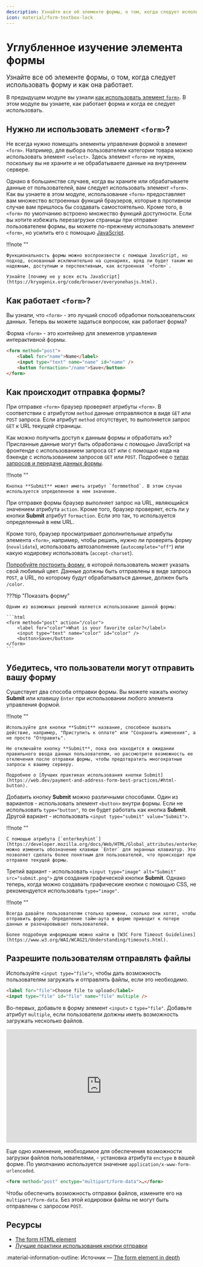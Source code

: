 ```yaml
---
description: Узнайте все об элементе формы, о том, когда следует использовать форму и как она работает.
icon: material/form-textbox-lock
---
```


# Углубленное изучение элемента формы

<big>Узнайте все об элементе формы, о том, когда следует использовать форму и как она работает.</big>

В предыдущем модуле вы узнали [как использовать элемент `form>`](form-element.md). В этом модуле вы узнаете, как работает форма и когда ее следует использовать.

## Нужно ли использовать элемент `<form>`?

Не всегда нужно помещать элементы управления формой в элемент `<form>`. Например, для выбора пользователем категории товара можно использовать элемент `<select>`. Здесь элемент `<form>` не нужен, поскольку вы не храните и не обрабатываете данные на внутреннем сервере.

Однако в большинстве случаев, когда вы храните или обрабатываете данные от пользователей, вам следует использовать элемент `<form>`. Как вы узнаете в этом модуле, использование `<form>` предоставляет вам множество встроенных функций браузеров, которые в противном случае вам пришлось бы создавать самостоятельно. Кроме того, в `<form>` по умолчанию встроено множество функций доступности. Если вы хотите избежать перезагрузки страницы при отправке пользователем формы, вы можете по-прежнему использовать элемент `<form>`, но усилить его с помощью [JavaScript](javascript.md#ensure-users-can-submit-a-form-without-leaving-a-page).

!!!note ""

    Функциональность формы можно воспроизвести с помощью JavaScript, но подход, основанный исключительно на сценариях, вряд ли будет таким же надежным, доступным и перспективным, как встроенная `<form>`.

    Узнайте [почему не у всех есть JavaScript](https://kryogenix.org/code/browser/everyonehasjs.html).

## Как работает `<form>`?

Вы узнали, что `<form>` - это лучший способ обработки пользовательских данных. Теперь вы можете задаться вопросом, как работает форма?

Форма `<form>` - это контейнер для элементов управления интерактивной формы.

```html
<form method="post">
    <label for="name">Name</label>
    <input type="text" name="name" id="name" />
    <button formaction="/name">Save</button>
</form>
```

## Как происходит отправка формы?

При отправке `<form>` браузер проверяет атрибуты `<form>`. В соответствии с атрибутом `method` данные отправляются в виде `GET` или `POST` запроса. Если атрибут `method` отсутствует, то выполняется запрос `GET` к URL текущей страницы.

Как можно получить доступ к данным формы и обработать их? Присланные данные могут быть обработаны с помощью JavaScript на фронтенде с использованием запроса `GET` или с помощью кода на бэкенде с использованием запросов `GET` или `POST`. Подробнее о [типах запросов и передаче данных формы](form-element.md#where-is-the-data-processed).

!!!note ""

    Кнопка **Submit** может иметь атрибут `formmethod`. В этом случае используется определенное в нем значение.

При отправке формы браузер выполняет запрос на URL, являющийся значением атрибута `action`. Кроме того, браузер проверяет, есть ли у кнопки **Submit** атрибут `formaction`. Если это так, то используется определенный в нем URL.

Кроме того, браузер просматривает дополнительные атрибуты элемента `<form>`, например, чтобы решить, нужно ли проверять форму (`novalidate`), использовать автозаполнение (`autocomplete="off"`) или какую кодировку использовать (`accept-charset`).

[Попробуйте построить форму](https://codepen.io/web-dot-dev/pen/c7d89671f738240187a86cda1074d554), в которой пользователь может указать свой любимый цвет. Данные должны быть отправлены в виде запроса `POST`, а URL, по которому будут обрабатываться данные, должен быть `/color`.

???tip "Показать форму"

    Одним из возможных решений является использование данной формы:

    ```html
    <form method="post" action="/color">
    	<label for="color">What is your favorite color?</label>
    	<input type="text" name="color" id="color" />
    	<button>Save</button>
    </form>
    ```

## Убедитесь, что пользователи могут отправить вашу форму

Существует два способа отправки формы. Вы можете нажать кнопку **Submit** или клавишу `Enter` при использовании любого элемента управления формой.

!!!note ""

    Используйте для кнопки **Submit** название, способное вызвать действие, например, "Приступить к оплате" или "Сохранить изменения", а не просто "Отправить".

    Не отключайте кнопку **Submit**, пока она находится в ожидании правильного ввода данных пользователем, но рассмотрите возможность ее отключения после отправки формы, чтобы предотвратить многократные запросы к вашему серверу.

    Подробнее о [Лучших практиках использования кнопки Submit](https://web.dev/payment-and-address-form-best-practices/#html-button).

Добавить кнопку **Submit** можно различными способами. Один из вариантов - использовать элемент `<button>` внутри формы. Если не использовать `type="button"`, то он будет работать как кнопка **Submit**. Другой вариант - использовать `<input type="submit" value="Submit">`.

!!!note ""

    С помощью атрибута [`enterkeyhint`](https://developer.mozilla.org/docs/Web/HTML/Global_attributes/enterkeyhint) можно изменить обозначение клавиши `Enter` для экранных клавиатур. Это позволяет сделать более понятным для пользователей, что происходит при отправке текущей формы.

Третий вариант - использовать `<input type="image" alt="Submit" src="submit.png">` для создания графической кнопки **Submit**. Однако теперь, когда можно создавать графические кнопки с помощью CSS, не рекомендуется использовать `type="image"`.

!!!note ""

    Всегда давайте пользователям столько времени, сколько они хотят, чтобы отправить форму. Определение тайм-аута в форме приводит к потере данных и разочаровывает пользователей.

    Более подробную информацию можно найти в [W3C Form Timeout Guidelines](https://www.w3.org/WAI/WCAG21/Understanding/timeouts.html).

## Разрешите пользователям отправлять файлы

Используйте `<input type="file">`, чтобы дать возможность пользователям загружать и отправлять файлы, если это необходимо.

```html
<label for="file">Choose file to upload</label>
<input type="file" id="file" name="file" multiple />
```

Во-первых, добавьте в форму элемент `<input>` с `type="file"`. Добавьте атрибут `multiple`, если пользователи должны иметь возможность загружать несколько файлов.

<iframe src="https://codepen.io/web-dot-dev/embed/6a600920c65a81e55576c6b52b4e5efa?height=300&amp;theme-id=light&amp;default-tab=html%2Cresult&amp;editable=true" style="height: 300px; width: 100%; border: 0;" loading="lazy"></iframe>

Еще одно изменение, необходимое для обеспечения возможности загрузки файлов пользователями, - установка атрибута `enctype` в вашей форме. По умолчанию используется значение `application/x-www-form-urlencoded`.

```html
<form method="post" enctype="multipart/form-data">…</form>
```

Чтобы обеспечить возможность отправки файлов, измените его на `multipart/form-data`. Без этой кодировки файлы не могут быть отправлены с запросом `POST`.

## Ресурсы

-   [The form HTML element](https://developer.mozilla.org/docs/Web/HTML/Element/form)
-   [Лучшие практики использования кнопки отправки](https://web.dev/payment-and-address-form-best-practices/#html-button)

:material-information-outline: Источник &mdash; [The form element in depth](https://web.dev/learn/forms/form/)
